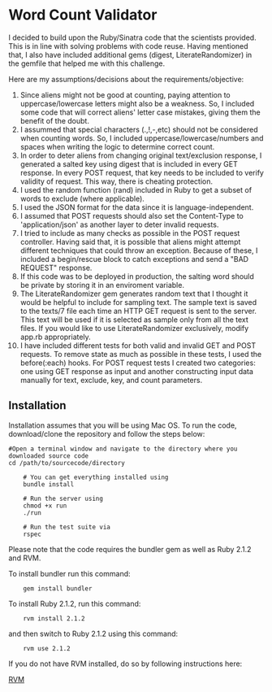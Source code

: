 # Word Count Validator


I decided to build upon the Ruby/Sinatra code that the scientists provided. This is in line with solving problems with code reuse. Having mentioned that, I also have included additional gems (digest, LiterateRandomizer) in the gemfile that helped me with this challenge.

Here are my assumptions/decisions about the requirements/objective:

1. Since aliens might not be good at counting, paying attention to uppercase/lowercase letters might also be a weakness. So, I included some code that will correct aliens' letter case mistakes, giving them the benefit of the doubt.
2. I assummed that special characters (.,!,-,etc) should not be considered when counting words. So, I included uppercase/lowercase/numbers and spaces when writing the logic to determine correct count.
3. In order to deter aliens from changing original text/exclusion response, I generated a salted key using digest that is included in every GET response. In every POST request, that key needs to be included to verify validity of request. This way, there is cheating protection.
4. I used the random function (rand) included in Ruby to get a subset of words to exclude (where applicable).
5. I used the JSON format for the data since it is language-independent.
6. I assumed that POST requests should also set the Content-Type to 'application/json' as another layer to deter invalid requests.
7. I tried to include as many checks as possible in the POST request controller. Having said that, it is possible that aliens might attempt different techniques that could throw an exception. Because of these, I included a begin/rescue block to catch exceptions and send a "BAD REQUEST" response.
8. If this code was to be deployed in production, the salting word should be private by storing it in an enviroment variable.
9. The LiterateRandomizer gem generates random text that I thought it would be helpful to include for sampling text. The sample text is saved to the texts/7 file each time an HTTP GET request is sent to the server. This text will be used if it is selected as sample only from all the text files. If you would like to use LiterateRandomizer exclusively, modify app.rb appropriately.
10. I have included different tests for both valid and invalid GET and POST requests. To remove state as much as possible in these tests, I used the before(:each) hooks. For POST request tests I created two categories: one using GET response as input and another constructing input data manually for text, exclude, key, and count parameters.


## Installation

Installation assumes that you will be using Mac OS. To run the code, download/clone the repository and follow the steps below:

	#Open a terminal window and navigate to the directory where you downloaded source code
	cd /path/to/sourcecode/directory

        # You can get everything installed using
        bundle install

        # Run the server using
        chmod +x run
        ./run

        # Run the test suite via
        rspec

Please note that the code requires the bundler gem as well as Ruby 2.1.2 and RVM.

To install bundler run this command:

        gem install bundler

To install Ruby 2.1.2, run this command:
		
		rvm install 2.1.2

and then switch to Ruby 2.1.2 using this command:

		rvm use 2.1.2

If you do not have RVM installed, do so by following instructions here:

[RVM](https://rvm.io/rvm/install)



